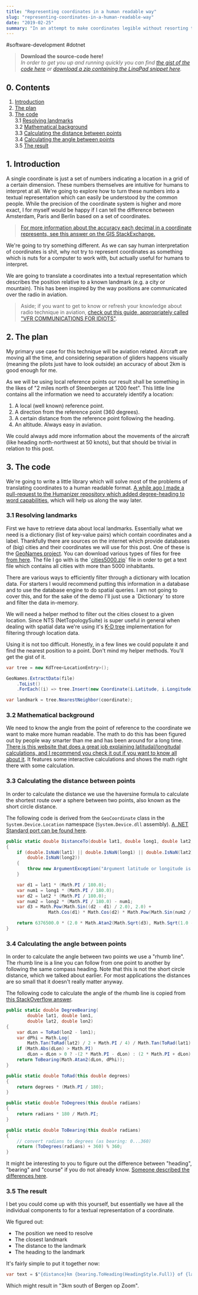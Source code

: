 ```yaml
---
title: "Representing coordinates in a human readable way"
slug: "representing-coordinates-in-a-human-readable-way"
date: "2019-02-25"
summary: "In an attempt to make coordinates legible without resorting to maps I have tried an approach where I describe the position relative to a know point, such as a city, mountain top, or other landmark."
---
```


#software-development #dotnet

> **Download the source-code here!**  
> *In order to get you up and running quickly you can find [the gist of the code here](https://gist.github.com/corstian/8ac817cc378c56de69b43aff8cf398f2#file-coordinatestotext-linq) or [download a zip containing the LinqPad snippet here](https://gist.github.com/corstian/8ac817cc378c56de69b43aff8cf398f2/archive/aa203b43f7c4ef2d9438761d31b7e993a540d6e3.zip).*

## <a id="contents">0.</a> Contents

1. [Introduction](#introduction)
2. [The plan](#plan)
3. [The code](#code)  
  3.1 [Resolving landmarks](#landmarks)  
  3.2 [Mathematical background](#math)  
  3.3 [Calculating the distance between points](#distance)  
  3.4 [Calculating the angle between points](#angle)  
  3.5 [The result](#result)

## <a id="introduction">1.</a> Introduction

A single coordinate is just a set of numbers indicating a location in a grid of a certain dimension. These numbers themselves are intuitive for humans to interpret at all. We're going to explore how to turn these numbers into a textual representation which can easily be understood by the common people. While the precision of the coordinate system is higher and more exact, I for myself would be happy if I can tell the difference between Amsterdam, Paris and Berlin based on a set of coordinates.

> [For more information about the accuracy each decimal in a coordinate represents, see this answer on the GIS StackExchange.](https://gis.stackexchange.com/a/8674)

We're going to try something different. As we can say human interpretation of coordinates is shit, why not try to represent coordinates as something which is nuts for a computer to work with, but actually useful for humans to interpret.

We are going to translate a coordinates into a textual representation which describes the position relative to a known landmark (e.g. a city or mountain). This has been inspired by the way positions are communicated over the radio in aviation.

> Aside; if you want to get to know or refresh your knowledge about radio technique in aviation, [check out this guide, appropriately called "VFR COMMUNICATIONS FOR IDIOTS"](https://www.westwingsinc.com/vfrcomm.pdf).

## <a id="plan">2.</a> The plan

My primary use case for this technique will be aviation related. Aircraft are moving all the time, and considering separation of gliders happens visually (meaning the pilots just have to look outside) an accuracy of about 2km is good enough for me.

As we will be using local reference points our result shall be something in the likes of "2 miles north of Steenbergen at 1200 feet". This little line contains all the information we need to accurately identify a location:

1. A local (well known) reference point.
2. A direction from the reference point (360 degrees).
3. A certain distance from the reference point following the heading.
4. An altitude. Always easy in aviation.

We could always add more information about the movements of the aircraft (like heading north-northwest at 50 knots), but that should be trivial in relation to this post.

## <a id="code">3.</a> The code

We're going to write a little library which will solve most of the problems of translating coordinates to a human readable format. [A while ago I made a pull-request to the Humanizer repository which added degree-heading to word capabilities](https://github.com/Humanizr/Humanizer#heading-to-words), which will help us along the way later.

### <a id="landmarks">3.1</a> Resolving landmarks

First we have to retrieve data about local landmarks. Essentially what we need is a dictionary (list of key-value pairs) which contain coordinates and a label. Thankfully there are sources on the internet which provide databases of (big) cities and their coordinates we will use for this post. One of these is the [GeoNames project](https://www.geonames.org/). You can download various types of files for free [from here](http://download.geonames.org/export/dump/). The file I go with is the \`[cities5000.zip](http://download.geonames.org/export/dump/cities5000.zip)\` file in order to get a text file which contains all cities with more than 5000 inhabitants.

There are various ways to efficiently filter through a dictionary with location data. For starters I would recommend putting this information in a database and to use the database engine to do spatial queries. I am not going to cover this, and for the sake of the demo I'll just use a \`Dictionary\` to store and filter the data in-memory.

We will need a helper method to filter out the cities closest to a given location. Since NTS (NetTopologySuite) is super useful in general when dealing with spatial data we're using it's [K-D tree](https://en.wikipedia.org/wiki/K-d_tree) implementation for filtering through location data.

Using it is not too difficult. Honestly, in a few lines we could populate it and find the nearest position to a point. Don't mind my helper methods. You'll get the gist of it.

```csharp
var tree = new KdTree<LocationEntry>();

GeoNames.ExtractData(file)
    .ToList()
    .ForEach((i) => tree.Insert(new Coordinate(i.Latitude, i.Longitude), i));

var landmark = tree.NearestNeighbor(coordinate);
```

### <a id="math">3.2</a> Mathematical background

We need to know the angle from the point of reference to the coordinate we want to make more human readable. The math to do this has been figured out by people way smarter than me and has been around for a long time. [There is this website that does a great job explaining latitudal/longitudal calculations, and I recommend you check it out if you want to know all about it](https://www.movable-type.co.uk/scripts/latlong.html). It features some interactive calculations and shows the math right there with some calculation.

### <a id="distance">3.3</a> Calculating the distance between points

In order to calculate the distance we use the haversine formula to calculate the shortest route over a sphere between two points, also known as the short circle distance.

The following code is derived from the `GeoCoordinate` class in the `System.Device.Location` namespace (`System.Device.dll` assembly). [A .NET Standard port can be found here](https://github.com/ghuntley/geocoordinate/blob/master/src/GeoCoordinatePortable/GeoCoordinate.cs).

```csharp
public static double DistanceTo(double lat1, double long1, double lat2, double long2)
{
    if (double.IsNaN(lat1) || double.IsNaN(long1) || double.IsNaN(lat2) ||
        double.IsNaN(long2))
    {
        throw new ArgumentException("Argument latitude or longitude is not a number");
    }

    var d1 = lat1 * (Math.PI / 180.0);
    var num1 = long1 * (Math.PI / 180.0);
    var d2 = lat2 * (Math.PI / 180.0);
    var num2 = long2 * (Math.PI / 180.0) - num1;
    var d3 = Math.Pow(Math.Sin((d2 - d1) / 2.0), 2.0) +
                Math.Cos(d1) * Math.Cos(d2) * Math.Pow(Math.Sin(num2 / 2.0), 2.0);

    return 6376500.0 * (2.0 * Math.Atan2(Math.Sqrt(d3), Math.Sqrt(1.0 - d3)));
}
```

### <a id="angle">3.4</a> Calculating the angle between points

In order to calculate the angle between two points we use a "rhumb line". The rhumb line is a line you can follow from one point to another by following the same compass heading. Note that this is not the short circle distance, which we talked about earlier. For most applications the distances are so small that it doesn't really matter anyway.

The following code to calculate the angle of the rhumb line is copied from [this StackOverflow answer](https://stackoverflow.com/a/2042883/1720761).

```csharp
public static double DegreeBearing(
        double lat1, double lon1,
        double lat2, double lon2)
{
    var dLon = ToRad(lon2 - lon1);
    var dPhi = Math.Log(
        Math.Tan(ToRad(lat2) / 2 + Math.PI / 4) / Math.Tan(ToRad(lat1) / 2 + Math.PI / 4));
    if (Math.Abs(dLon) > Math.PI)
        dLon = dLon > 0 ? -(2 * Math.PI - dLon) : (2 * Math.PI + dLon);
    return ToBearing(Math.Atan2(dLon, dPhi));
}

public static double ToRad(this double degrees)
{
    return degrees * (Math.PI / 180);
}

public static double ToDegrees(this double radians)
{
    return radians * 180 / Math.PI;
}

public static double ToBearing(this double radians)
{
    // convert radians to degrees (as bearing: 0...360)
    return (ToDegrees(radians) + 360) % 360;
}
```

It might be interesting to you to figure out the difference between "heading", "bearing" and "course" if you do not already know. [Someone described the differences here](https://diydrones.com/profiles/blogs/the-difference-between-heading).

### <a id="result">3.5</a> The result

I bet you could come up with this yourself, but essentially we have all the individual components to for a textual representation of a coordinate.

We figured out:

* The position we need to resolve
* The closest landmark
* The distance to the landmark
* The heading to the landmark

It's fairly simple to put it together now:

```csharp
var text = $"{distance}km {bearing.ToHeading(HeadingStyle.Full)} of {landmark.Data.Name}";
```

Which might result in "3km south of Bergen op Zoom".

